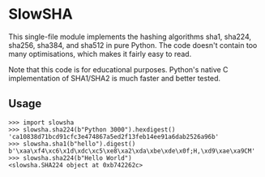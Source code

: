 # SlowSHA

This single-file module implements the hashing algorithms
sha1, sha224, sha256, sha384, and sha512 in pure Python.
The code doesn't contain too many optimisations,
which makes it fairly easy to read.

Note that this code is for educational purposes.
Python's native C implementation of SHA1/SHA2
is much faster and better tested.

## Usage

    >>> import slowsha
    >>> slowsha.sha224(b"Python 3000").hexdigest()
    'ca10838d71bcd91cfc3e474867a5ed2f13feb14ee91a6dab2526a96b'
    >>> slowsha.sha1(b"hello").digest()
    b'\xaa\xf4\xc6\x1d\xdc\xc5\xe8\xa2\xda\xbe\xde\x0f;H,\xd9\xae\xa9CM'
    >>> slowsha.sha224(b"Hello World")
    <slowsha.SHA224 object at 0xb742262c>
